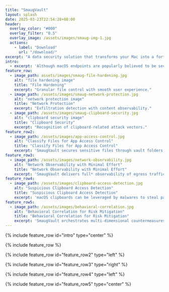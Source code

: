 ```yaml
---
title: "SmaugVault"
layout: splash
date: 2025-03-23T22:54:28+08:00
header:
  overlay_color: "#000"
  overlay_filter: "0.5"
  overlay_image: /assets/images/smaug-img-1.jpg
  actions:
    - label: "Download"
      url: "/download/"
excerpt: "A data security solution that transforms your Mac into a fortress against cyber threats."
intro: 
  - excerpt: 'Although macOS endpoints are popularly believed to be secure, data security is only as strong as its weakest link. As the use of Macs for private data handling and financial operations has risen, so has the number of info and crypto stealers, targeting high-value organizations and individuals.'
feature_row:
  - image_path: assets/images/smaug-file-hardening.jpg
    alt: "file hardening image"
    title: "File Hardening"
    excerpt: "Granular file control with smooth user experience."
  - image_path: /assets/images/smaug-network-protection.jpg
    alt: "network protection image"
    title: "Network Protection"
    excerpt: "Exfiltration detection with content observability."
  - image_path: /assets/images/smaug-clipboard-security.jpg
    alt: "clipboard security image"
    title: "Clipboard Security"
    excerpt: "Recognition of clipboard-related attack vectors."
feature_row2:
  - image_path: /assets/images/app-access-control.jpg
    alt: "Classify Files for App Access Control"
    title: "Classify Files for App Access Control"
    excerpt: 'SmaugVault secures sensitive files through vault folders and macOS Finder tags, dynamically enforcing application-level access policies to prevent both user errors and malicious exfiltration attempts.'
feature_row3:
  - image_path: /assets/images/network-observability.jpg
    alt: "Network Observability with Minimal Effort"
    title: "Network Observability with Minimal Effort"
    excerpt: 'SmaugVault delivers full* observability of egress traffic with context-aware content inspection and responding strategies.'
feature_row4:
  - image_path: /assets/images/clipboard-access-detection.jpg
    alt: "Suspicious Clipboard Access Detection"
    title: "Suspicious Clipboard Access Detection"
    excerpt: 'macOS clipboards can be leveraged by malwares to steal passwords and inject false contents. SmaugVault detects those attempts by investigating clipboard contents and accessor processes, generating alerts for user vigilance.'
feature_row5:
  - image_path: /assets/images/behavioral-correlation.jpg
    alt: "Behavioral Correlation for Risk Mitigation"
    title: "Behavioral Correlation for Risk Mitigation"
    excerpt: 'SmaugVault orchestrates multi-dimensional countermeasures, providing in-depth defense against data leak threats acrosss network, processes, files and inter-process communications.'
---
```


{% include feature_row id="intro" type="center" %}

{% include feature_row %}

{% include feature_row id="feature_row2" type="left" %}

{% include feature_row id="feature_row3" type="right" %}

{% include feature_row id="feature_row4" type="left" %}

{% include feature_row id="feature_row5" type="center" %}